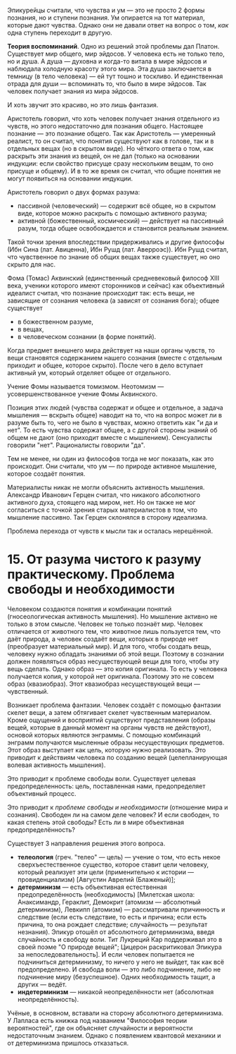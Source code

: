 Эпикурейцы считали, что чувства и ум — это не просто 2 формы познания, но и ступени познания.
Ум опирается на тот материал, которые дают чувства.
Однако они не давали ответ на вопрос о том, _как_ одна ступень переходит в другую.

__Теория воспоминаний__.
Одно из решений этой проблемы дал Платон.
Существует мир общего, мир эйдосов.
У человека есть не только тело, но и душа.
А душа — духовна и когда-то витала в мире эйдосов и наблюдала холодную красоту этого мира.
Эта душа заключается в темницу (в тело человека) — ей тут тошно и тоскливо.
И единственная отрада для души — вспоминать то, что было в мире эйдосов.
Так человек получает знания из мира эйдосов.

И хоть звучит это красиво, но это лишь фантазия.

Аристотель говорил, что хоть человек получает знания отдельного из чувств, но этого недостаточно для познания общего.
Настоящее познание — это познание общего.
Так как Аристотель — умеренный реалист, то он считал, что понятия существуют как в голове, так и в отдельных вещах (но в скрытом виде).
Но чёткого ответа о том, как раскрыть эти знания из вещей, он не дал (только на основании индукции: если свойство присуще сразу нескольким вещам, то оно присуще и общему).
И в то же время он считал, что общие понятия не могут появиться на основании индукции.

Аристотель говорил о двух формах разума:
- пассивной (человеческий) — содержит всё общее, но в скрытом виде, которое можно раскрыть с помощью активного разума;
- активной (божественный, космический) — действует на пассивный разум, тогда общее освобождается и становится реальным знанием.

Такой точки зрения впоследствии придерживались и другие философы (Ибн Сина (лат. Авиценна), Ибн Рушд (лат. Аверроэс)).
Ибн Рушд считал, что чувственное по знание об общих вещах также существует, но оно скрыто для нас.

Фома (Томас) Аквинский (единственный средневековый философ XIII века, ученики которого имеют сторонников и сейчас) как объективный идеалист считал, что познание происходит так: есть вещи, не зависящие от сознания человека (а зависят от сознания бога); общее существует
- в божественном разуме,
- в вещах,
- в человеческом сознании (в форме понятий).

Когда предмет внешнего мира действует на наши органы чувств, то вещи становятся содержанием нашего сознания (вместе с отдельным приходит и общее, которое скрыто).
После чего в дело вступает активный ум, который отделяет общее от отдельного.

Учение Фомы называется томизмом.
Неотомизм — усовершенствованное учение Фомы Аквинского.

Позиция этих людей (чувства содержат и общее и отдельное, а задача мышления — вскрыть общее) наводит на то, что на вопрос может ли в разуме быть то, чего не было в чувствах, можно ответить как "и да и нет".
То есть чувства содержат общее, а с другой стороны знаний об общем не дают (оно приходит вместе с мышлением).
Сенсуалисты говорили "нет".
Рационалисты говорили "да".

Тем не менее, ни один из философов тогда не мог показать, как это происходит.
Они считали, что ум — по природе активное мышление, которое создаёт понятия.

Материалисты никак не могли объяснить активность мышления.
Александр Иванович Герцен считал, что никакого абсолютного активного духа, стоящего над миром, нет.
Но он также не мог согласиться с точкой зрения старых материалистов в том, что мышление пассивно.
Так Герцен склонялся в сторону идеализма.

Проблема перехода от чувств к мысли так и осталась нерешённой.


# 15. От разума чистого к разуму практическому. Проблема свободы и необходимости

Человеком создаются понятия и комбинации понятий (гносеологическая активность мышления).
Но мышление активно не только в этом смысле.
Человек не только познаёт мир.
Человек отличается от животного тем, что животное лишь пользуется тем, что даёт природа, а человек создаёт вещи, которых в природе нет (преобразует материальный мир).
И для того, чтобы создать вещь, человеку нужно обладать знаниями об этой вещи.
Поэтому в сознании должен появляться образ несуществующей вещи для того, чтобы эту вещь сделать.
Однако образ — это копия оригинала.
То есть у человека получается копия, у которой нет оригинала.
Поэтому это не совсем образ (квазиобраз).
Этот квазиобраз несуществующей вещи — чувственный.

Возникает проблема фантазии.
Человек создаёт с помощью фантазии скелет вещи, а затем обтягивает скелет чувственным материалом.
Кроме ощущений и восприятий существуют представления (образы вещей, которые в данный момент на органы чувств не действуют), основой которых являются энграммы.
С помощью комбинаций энграмм получаются мысленные образы несуществующих предметов.
Этот образ выступает как цель, которую нужно реализовать.
Это приводит к действиям человека по созданию вещей (целепланирующая волевая активность мышления).

Это приводит к проблеме свободы воли.
Существует целевая предопределенность: цель, поставленная нами, предопределяет объективный процесс.

Это приводит к _проблеме свободы и необходимости_ (отношение мира и сознания).
Свободен ли на самом деле человек?
И если свободен, то какая степень этой свободы?
Есть ли в мире объективная предопределённость?

Существует 3 направления решения этого вопроса.
- __телеология__ (греч. "телео" — цель) — учение о том, что есть некое сверхъестественное существо, которое ставит цели человеку, который реализует эти цели (применительно к истории — провиденциализм) [Августин Аврелий (Блаженый)];
- __детерминизм__ — есть объективная естественная предопределённость (необходимость) [Милетская школа: Анаксимандр, Гераклит, Демокрит (атомизм — абсолютный детерминизм), Левкипп (атомизм) — рассматривали причинность и следствие (если есть следствие, то есть и причина; если есть причина, то она рождает следствие; случайность — результат незнания). Эпикур отошёл от абсолютного детерминизма, введя случайность и свободу воли. Тит Лукреций Кар поддерживал это в своей поэме "О природе вещей"; Цицерон раскритиковал Эпикура за непоследовательность]. И если человек попытается не подчиниться детерминизму, то ничего у него не выйдет, так как всё предопределено. И свобода воли — это либо подчинение, либо не подчинение миру (безуспешное). Одних необходимость тащит, а других — ведёт.
- __индетерминизм__ — никакой неопределённости нет (абсолютная неопределённость).

Учёные, в основном, вставали на сторону абсолютного детерминизма.
У Лапласа есть книжка под названием "Философия теории вероятностей", где он объясняет случайности и вероятности недостаточным знанием.
Однако с появлением квантовой механики и от детерминизма пришлось отказаться.